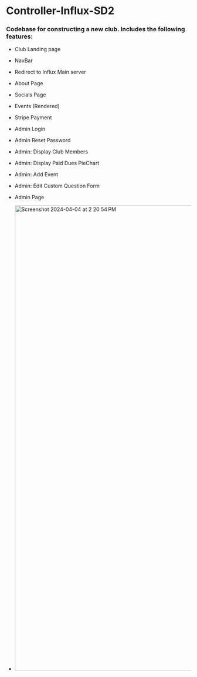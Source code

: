 # Controller-Influx-SD2

### Codebase for constructing a new club. Includes the following features:

- Club Landing page
- NavBar
- Redirect to Influx Main server
- About Page
- Socials Page
- Events (Rendered)
- Stripe Payment
- Admin Login
- Admin Reset Password
- Admin: Display Club Members
- Admin: Display Paid Dues PieChart
- Admin: Add Event
- Admin: Edit Custom Question Form

- Admin Page
- <img width="1267" alt="Screenshot 2024-04-04 at 2 20 54 PM" src="https://github.com/MunaimahK/Controller-Influx-SD2/assets/90429401/b4016176-856b-45f4-8bfb-a758a95e8f2b">

